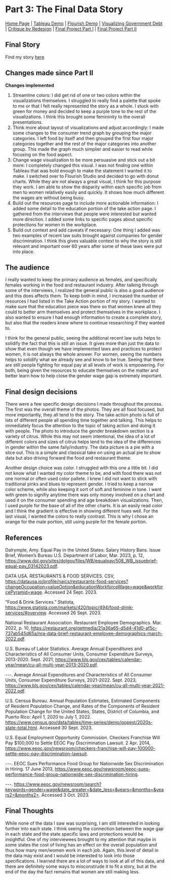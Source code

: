 # Part 3: The Final Data Story
[Home Page](https://abbywilton.github.io/Wilton_publicPortfolio/) | [Tableau Demo](/tableauDemo.md) | [Flourish Demo](/FlourishDemo.md) | [Visualizing Government Debt](/visualizingGovernmentDebt.md) | [Critique by Redesign](/redesignAssignment.md) | [Final Project Part I](/finalProjectP1.md) | [Final Project Part II](/finalProjectP2.md) 

## Final Story
Find my story [here](https://carnegiemellon.shorthandstories.com/beyond-the-kitchen/index.html)

## Changes made since Part II
**Changes implemented**
1. Streamline colors: I did get rid of one or two colors within the visualizations themselves. I struggled to really find a palette that spoke to me or that I felt really represented the story as a whole. I stuck with green for money and decided to keep a purple tone to the rest of the visualizations. I think this brought some femininity to the overall presentations. 
2. Think more about layout of visualizations and adjust accordingly: I made some changes to the consumer trend graph by grouping the major categories. I left food by itself and then grouped the first four major categories together and the rest of the major categories into another group. This made the graph much simplier and easier to read while focusing on the food aspect. 
3. Change wage visualization to be more persuasive and stick out a bit more: I completely changed this visual. I was not finding one within Tableau that was bold enough to make the statement I wanted it to make. I switched over to Flourish Studio and decided to go with donut charts. While they are not always a great visual, I think for this purpose they work. I am able to show the disparity within each specific job from men to women relatively easily and quickly. It shows how much different the wages are without being busy. 
4. Build out the resources page to include more actionable information: I added some detail to the education portion of the take action page. I gathered from the interviews that people were interested but wanted more direction. I added some links to specific pages about specific protections for women in the workplace. 
5. Build out context and add caveats if necessary: One thing I added was two examples of recent law suits brought against companies for gender discrimination. I think this gives valuable context to why the story is still relevant and important over 60 years after some of these laws were put into place. 

## The audience
I really wanted to keep the primary audience as females, and specifically females working in the food and restaurant industry. After talking through some of the interviews, I realized the general public is also a good audience and this does affects
them. To keep both in mind, I increased the number of resources I had listed in the Take Action portion of my story. I wanted to make sure that the education piece was there so that women knew all they could to better arm themselves and protect
themselves in the workplace. I also wanted to ensure I had enough information to create a complete story, but also that the readers knew where to continue researching if they wanted to.

I think for the general public, seeing the additonal recent law suits helps to solidify the fact that this is still an issue. It gives more than just the data to show that even though we have implemented laws and practices to protect women,
 it is not always the whole answer. For women, seeing the numbers helps to solidify what we already see and know to be true. Seeing that there are still people fighting for equal pay at all levels of work is empowering. For both, being given
 the resources to educate themselves on the matter and better learn how to help close the gender wage gap is extremely important. 

## Final design decisions
There were a few specific design decisions I made throughout the process. The first was the overall theme of the photos. They are all food focused, but more importantly, they all tend to the story. The take action photo is full of lots of different people
all spending time together and talking. This helps to immediately focus the attention to the topic of taking action and doing it with people. The photo to introduce the gender breakdown section is a variety of citrus. While this may not seem intentional,
the idea of a lot of different colors and sizes of citrus helps lend to the idea of the differences in gender within the same faily/industry. The data picture is a pie with a slice out. This is a simple and classical take on using an actual pie to show data but also
driving forward the food and restaurant theme. 

Another design choice was color. I struggled with this one a little bit. I did not know what I wanted my color theme to be, and with food there was not one normal or often used color pallete. I knew I did not want to stick with traditional pinks and blues
to represent gender. I tried to keep a narrow color scheme, while also keeping it sort of soft and feminine in tone. I went with green to signifiy anytime there was only money involved on a chart and used it on the consumer spending and age breakdown 
visualizations. Then, I used purple for the base of all of the other charts. It is an easily read color and I think the gradient is effective in showing different hues well. For the last visual, I wanted the colors to really contrast. This is why I 
chose an orange for the male portion, still using purple for the female portion.

## References

Dalrymple, Amy. Equal Pay in the United States: Salary History Bans. Issue Brief, Women’s Bureau U.S. Department of Labor, Mar. 2023, p. 12, https://www.dol.gov/sites/dolgov/files/WB/equalpay/508_WB_issuebrief-equal-pay_03142023.pdf.

DATA USA. RESTAURANTS & FOOD SERVICES. CSV, https://datausa.io/profile/naics/restaurants-food-services?changeOccupation=valueOption&educationWorkforceWage=wage&workforcePyramid=wage. Accessed 24 Sept. 2023.

“Food & Drink Services.” Statista, https://www.statista.com/markets/420/topic/494/food-drink-services/#overview. Accessed 26 Sept. 2023.

National Restaurant Association. Restaurant Employee Demographics. Mar. 2022, p. 10, https://restaurant.org/getmedia/21a36a65-d5d4-41d0-af5c-737ab545d65a/nra-data-brief-restaurant-employee-demographics-march-2022.pdf.

U.S. Bureau of Labor Statistics. Average Annual Expenditures and Characteristics of All Consumer Units, Consumer Expenditure Surveys, 2013-2020. Sept. 2021, https://www.bls.gov/cex/tables/calendar-year/mean/cu-all-multi-year-2013-2020.pdf.

---. Average Annual Expenditures and Characteristics of All Consumer Units, Consumer Expenditure Surveys, 2021-2022. Sept. 2023, https://www.bls.gov/cex/tables/calendar-year/mean/cu-all-multi-year-2021-2022.pdf.

U.S. Census Bureau. Annual Population Estimates, Estimated Components of Resident Population Change, and Rates of the Components of Resident Population Change for the United States, States, District of Columbia, and Puerto Rico: April 1, 2020 to July 1, 2022. https://www.census.gov/data/tables/time-series/demo/popest/2020s-state-total.html. Accessed 30 Sept. 2023.

U.S. Equal Employment Opportunity Commission. Checkers Franchise Will Pay $100,000 to Settle EEOC Pay Discrimination Lawsuit. 2 Apr. 2014, https://www.eeoc.gov/newsroom/checkers-franchise-will-pay-100000-settle-eeoc-pay-discrimination-lawsuit.

---. EEOC Sues Performance Food Group for Nationwide Sex Discrimination in Hiring. 17 June 2013, https://www.eeoc.gov/newsroom/eeoc-sues-performance-food-group-nationwide-sex-discrimination-hiring.

---. https://www.eeoc.gov/newsroom/search?keywords=gender+wage&date_greater=&date_less=&years=&months=&years2=&months2=. Accessed 3 Oct. 2023.

## Final Thoughts
While none of the data I saw was surprising, I am still interested in looking further into each state. I think seeing the connection between the wage gap in each state and the state specific laws and protections would be insightful.
One of my interviewees brought to my attention that maybe in some states the cost of living has an effect on the overall population and thus how many men/women work in each job. Again, this level of detail in the data
may exist and I would be interested to look into those specifications. I learned there are a lot of ways to look at all of this data, and there are definitely some ways to misconstrude it to fit a story, but at the end of the day
the fact remains that women are still making less. 

